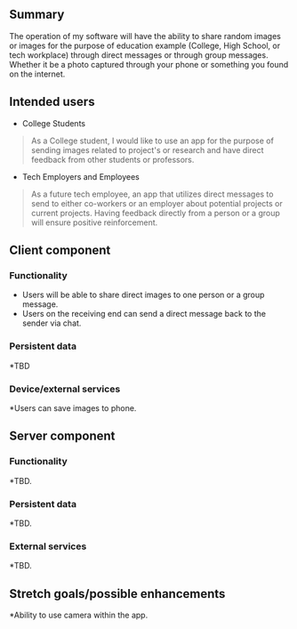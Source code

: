## Summary

The operation of my software will have the ability to share random images or images for the purpose of education example (College, High School, or tech workplace) through direct messages or through group messages. Whether it be a photo captured through your phone or something you found on the internet. 

## Intended users

* College Students   

> As a College student, I would like to use an app for the purpose of sending images related to project's or research and have direct feedback from other students or professors.

* Tech Employers and Employees

> As a future tech employee, an app that utilizes direct messages to send to either co-workers or an employer about potential projects or current projects. Having feedback directly from a person or a group 
> will ensure positive reinforcement. 

## Client component

### Functionality

* Users will be able to share direct images to one person or a group message.
* Users on the receiving end can send a direct message back to the sender via chat. 


### Persistent data

*TBD
    
### Device/external services

*Users can save images to phone.
    
## Server component

### Functionality

*TBD.

### Persistent data

*TBD. 
    
### External services

*TBD.
    
## Stretch goals/possible enhancements 

*Ability to use camera within the app.
